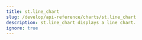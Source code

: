 ```yaml
---
title: st.line_chart
slug: /develop/api-reference/charts/st.line_chart
description: st.line_chart displays a line chart.
ignore: true
---
```


<Autofunction function="streamlit.line_chart" />

<Autofunction function="DeltaGenerator.add_rows" />
